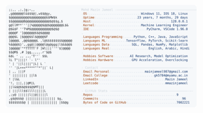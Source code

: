 <picture>
  <source srcset="https://raw.githubusercontent.com/mmazinjameel/mmazinjameel/main/dark_mode.svg?v=1751652851" media="(prefers-color-scheme: dark)">
  <img src="https://raw.githubusercontent.com/mmazinjameel/mmazinjameel/main/light_mode.svg?v=1751652851">
</picture>
